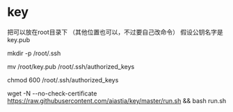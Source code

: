# key

把可以放在root目录下 （其他位置也可以，不过要自己改命令）
假设公钥名字是 key.pub

mkdir -p /root/.ssh 

mv /root/key.pub /root/.ssh/authorized_keys 

chmod 600 /root/.ssh/authorized_keys


















wget -N --no-check-certificate https://raw.githubusercontent.com/aiastia/key/master/run.sh && bash run.sh
